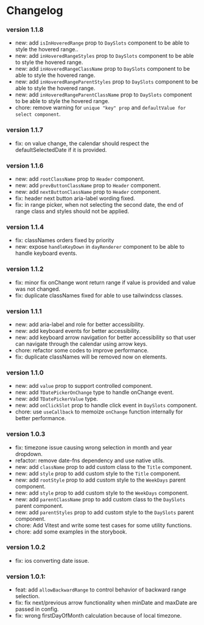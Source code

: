 # Changelog

### version 1.1.8

- new: add `isInHoveredRange` prop to `DaySlots` component to be able to style the hovered range..
- new: add `inHoveredRangeStyles` prop to `DaySlots` component to be able to style the hovered range.
- new: add `inHoveredRangeClassName` prop to `DaySlots` component to be able to style the hovered range.
- new: add `inHoveredRangeParentStyles` prop to `DaySlots` component to be able to style the hovered range.
- new: add `inHoveredRangeParentClassName` prop to `DaySlots` component to be able to style the hovered range.
- chore: remove warning for `unique "key" prop` and `defaultValue for select component`.

### version 1.1.7

- fix: on value change, the calendar should respect the defaultSelectedDate if it is provided.

### version 1.1.6

- new: add `rootClassName` prop to `Header` component.
- new: add `prevButtonClassName` prop to `Header` component.
- new: add `nextButtonClassName` prop to `Header` component.
- fix: header next button aria-label wording fixed.
- fix: in range picker, when not selecting the second date, the end of range class and styles should not be applied.

### version 1.1.4

- fix: classNames orders fixed by priority
- new: expose `handleKeyDown` in `dayRenderer` component to be able to handle keyboard events.

### version 1.1.2

- fix: minor fix onChange wont return range if value is provided and value was not changed.
- fix: duplicate classNames fixed for able to use tailwindcss classes.

### version 1.1.1

- new: add aria-label and role for better accessibility.
- new: add keyboard events for better accessibility.
- new: add keyboard arrow navigation for better accessibility so that user can navigate through the calendar using arrow keys.
- chore: refactor some codes to improve performance.
- fix: duplicate classNames will be removed now on elements.

### version 1.1.0

- new: add `value` prop to support controlled component.
- new: add `TDatePickerOnChange` type to handle onChange event.
- new: add `TDatePickerValue` type.
- new: add `onClickSlot` prop to handle click event in `DaySlots` component.
- chore: use `useCallback` to memoize `onChange` function internally for better performance.

### version 1.0.3

- fix: timezone issue causing wrong selection in month and year dropdown.
- refactor: remove date-fns dependency and use native utils.
- new: add `className` prop to add custom class to the `Title` component.
- new: add `style` prop to add custom style to the `Title` component.
- new: add `rootStyle` prop to add custom style to the `WeekDays` parent component.
- new: add `style` prop to add custom style to the `WeekDays` component.
- new: add `parentClassName` prop to add custom class to the `DaySlots` parent component.
- new: add `parentStyles` prop to add custom style to the `DaySlots` parent component.
- chore: Add Vitest and write some test cases for some utility functions.
- chore: add some examples in the storybook.

### version 1.0.2

- fix: ios converting date issue.

### version 1.0.1:

- feat: add `allowBackwardRange` to control behavior of backward range selection.
- fix: fix next/previous arrow functionality when minDate and maxDate are passed in config.
- fix: wrong firstDayOfMonth calculation because of local timezone.
